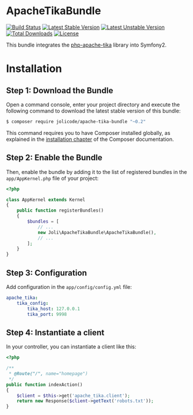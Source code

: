 # ApacheTikaBundle

[![Build Status](https://travis-ci.org/jolicode/ApacheTikaBundle.svg?branch=master)](https://travis-ci.org/jolicode/ApacheTikaBundle)
[![Latest Stable Version](https://poser.pugx.org/jolicode/apache-tika-bundle/v/stable)](https://packagist.org/packages/jolicode/apache-tika-bundle)
[![Latest Unstable Version](https://poser.pugx.org/jolicode/apache-tika-bundle/v/unstable)](https://packagist.org/packages/jolicode/apache-tika-bundle)
[![Total Downloads](https://poser.pugx.org/jolicode/apache-tika-bundle/downloads)](https://packagist.org/packages/jolicode/apache-tika-bundle)
[![License](https://poser.pugx.org/jolicode/apache-tika-bundle/license)](https://packagist.org/packages/jolicode/apache-tika-bundle)

This bundle integrates the [php-apache-tika](https://github.com/vaites/php-apache-tika) library into Symfony2.

Installation
============

Step 1: Download the Bundle
---------------------------

Open a command console, enter your project directory and execute the
following command to download the latest stable version of this bundle:

```bash
$ composer require jolicode/apache-tika-bundle "~0.2"
```

This command requires you to have Composer installed globally, as explained
in the [installation chapter](https://getcomposer.org/doc/00-intro.md)
of the Composer documentation.

Step 2: Enable the Bundle
-------------------------

Then, enable the bundle by adding it to the list of registered bundles
in the `app/AppKernel.php` file of your project:

```php
<?php

class AppKernel extends Kernel
{
    public function registerBundles()
    {
        $bundles = [
            // ...
            new Joli\ApacheTikaBundle\ApacheTikaBundle(),
            // ...
        ];
    }
}
```

Step 3: Configuration
-------------------------

Add configuration in the `app/config/config.yml` file:

```yaml
apache_tika:
    tika_config:
        tika_host: 127.0.0.1
        tika_port: 9998
```

Step 4: Instantiate a client
-------------------------

In your controller, you can instantiate a client like this:

```php
<?php

/**
 * @Route("/", name="homepage")
 */
public function indexAction()
{
    $client = $this->get('apache_tika.client');
    return new Response($client->getText('robots.txt'));
}
```
